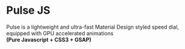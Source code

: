 # Pulse JS
Pulse is a lightweight and ultra-fast Material Design styled speed dial, equipped with GPU accelerated animations
<br /><b>(Pure Javascript + CSS3 + GSAP)</b>

